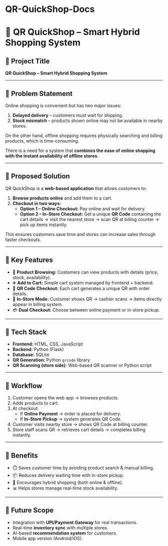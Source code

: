 # QR-QuickShop-Docs
# 📌 QR QuickShop – Smart Hybrid Shopping System  

## 🔹 Project Title  
**QR QuickShop – Smart Hybrid Shopping System**  

---

## 🔹 Problem Statement  
Online shopping is convenient but has two major issues:  
1. **Delayed delivery** – customers must wait for shipping.  
2. **Stock mismatch** – products shown online may not be available in nearby stores.  

On the other hand, offline shopping requires physically searching and billing products, which is time-consuming.  

There is a need for a system that **combines the ease of online shopping with the instant availability of offline stores**.  

---

## 🔹 Proposed Solution  
QR QuickShop is a **web-based application** that allows customers to:  
1. **Browse products online** and add them to a cart.  
2. **Checkout in two ways:**  
   - **Option 1 – Online Checkout:** Pay online and wait for delivery.  
   - **Option 2 – In-Store Checkout:** Get a unique **QR Code** containing the cart details → visit the nearest store → scan QR at billing counter → pick up items instantly.  

This ensures customers save time and stores can increase sales through faster checkouts.  

---

## 🔹 Key Features  
- 🛒 **Product Browsing:** Customers can view products with details (price, stock, availability).  
- ➕ **Add to Cart:** Simple cart system managed by frontend + backend.  
- 📱 **QR Code Checkout:** Each cart generates a unique QR with order details.  
- 🏬 **In-Store Mode:** Customer shows QR → cashier scans → items directly appear in billing system.  
- 💳 **Dual Checkout:** Choose between online payment or in-store pickup.  

---

## 🔹 Tech Stack  
- **Frontend:** HTML, CSS, JavaScript  
- **Backend:** Python (Flask)  
- **Database:** SQLite  
- **QR Generation:** Python `qrcode` library  
- **QR Scanning (store side):** Web-based QR scanner or Python script  

---

## 🔹 Workflow  
1. Customer opens the web app → browses products.  
2. Adds products to cart.  
3. At checkout:  
   - If **Online Payment** → order is placed for delivery.  
   - If **In-Store Pickup** → system generates QR Code.  
4. Customer visits nearby store → shows QR Code at billing counter.  
5. Store staff scans QR → retrieves cart details → completes billing instantly.  

---

## 🔹 Benefits  
- ⏱️ Saves customer time by avoiding product search & manual billing.  
- 📦 Reduces delivery waiting time with in-store pickup.  
- 🏬 Encourages hybrid shopping (both online & offline).  
- 📊 Helps stores manage real-time stock availability.  

---

## 🔹 Future Scope  
- Integration with **UPI/Payment Gateway** for real transactions.  
- Real-time **inventory sync** with multiple stores.  
- AI-based **recommendation system** for customers.  
- Mobile app version (Android/iOS).  
